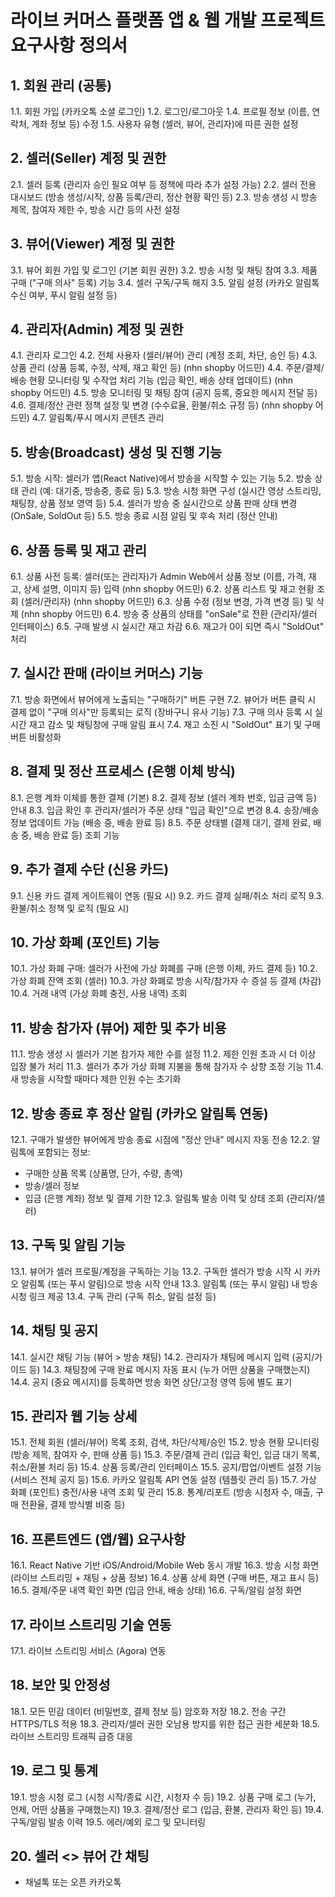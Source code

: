 # 라이브 커머스 플랫폼 앱 & 웹 개발 프로젝트 요구사항 정의서

## 1. 회원 관리 (공통)

1.1. 회원 가입 (카카오톡 소셜 로그인)
1.2. 로그인/로그아웃
1.4. 프로필 정보 (이름, 연락처, 계좌 정보 등) 수정
1.5. 사용자 유형 (셀러, 뷰어, 관리자)에 따른 권한 설정

## 2. 셀러(Seller) 계정 및 권한

2.1. 셀러 등록 (관리자 승인 필요 여부 등 정책에 따라 추가 설정 가능)
2.2. 셀러 전용 대시보드 (방송 생성/시작, 상품 등록/관리, 정산 현황 확인 등)
2.3. 방송 생성 시 방송 제목, 참여자 제한 수, 방송 시간 등의 사전 설정

## 3. 뷰어(Viewer) 계정 및 권한

3.1. 뷰어 회원 가입 및 로그인 (기본 회원 권한)
3.2. 방송 시청 및 채팅 참여
3.3. 제품 구매 ("구매 의사" 등록) 기능
3.4. 셀러 구독/구독 해지
3.5. 알림 설정 (카카오 알림톡 수신 여부, 푸시 알림 설정 등)

## 4. 관리자(Admin) 계정 및 권한

4.1. 관리자 로그인
4.2. 전체 사용자 (셀러/뷰어) 관리 (계정 조회, 차단, 승인 등)
4.3. 상품 관리 (상품 등록, 수정, 삭제, 재고 확인 등) (nhn shopby 어드민)
4.4. 주문/결제/배송 현황 모니터링 및 수작업 처리 기능 (입금 확인, 배송 상태 업데이트) (nhn shopby 어드민)
4.5. 방송 모니터링 및 채팅 참여 (공지 등록, 중요한 메시지 전달 등)
4.6. 결제/정산 관련 정책 설정 및 변경 (수수료율, 환불/취소 규정 등) (nhn shopby 어드민)
4.7. 알림톡/푸시 메시지 콘텐츠 관리

## 5. 방송(Broadcast) 생성 및 진행 기능

5.1. 방송 시작: 셀러가 앱(React Native)에서 방송을 시작할 수 있는 기능
5.2. 방송 상태 관리 (예: 대기중, 방송중, 종료 등)
5.3. 방송 시청 화면 구성 (실시간 영상 스트리밍, 채팅창, 상품 정보 영역 등)
5.4. 셀러가 방송 중 실시간으로 상품 판매 상태 변경 (OnSale, SoldOut 등)
5.5. 방송 종료 시점 알림 및 후속 처리 (정산 안내)

## 6. 상품 등록 및 재고 관리

6.1. 상품 사전 등록: 셀러(또는 관리자)가 Admin Web에서 상품 정보 (이름, 가격, 재고, 상세 설명, 이미지 등) 입력 (nhn shopby 어드민)
6.2. 상품 리스트 및 재고 현황 조회 (셀러/관리자) (nhn shopby 어드민)
6.3. 상품 수정 (정보 변경, 가격 변경 등) 및 삭제 (nhn shopby 어드민)
6.4. 방송 중 상품의 상태를 "onSale"로 전환 (관리자/셀러 인터페이스)
6.5. 구매 발생 시 실시간 재고 차감
6.6. 재고가 0이 되면 즉시 "SoldOut" 처리

## 7. 실시간 판매 (라이브 커머스) 기능

7.1. 방송 화면에서 뷰어에게 노출되는 "구매하기" 버튼 구현
7.2. 뷰어가 버튼 클릭 시 결제 없이 "구매 의사"만 등록되는 로직 (장바구니 유사 기능)
7.3. 구매 의사 등록 시 실시간 재고 감소 및 채팅창에 구매 알림 표시
7.4. 재고 소진 시 "SoldOut" 표기 및 구매 버튼 비활성화

## 8. 결제 및 정산 프로세스 (은행 이체 방식)

8.1. 은행 계좌 이체를 통한 결제 (기본)
8.2. 결제 정보 (셀러 계좌 번호, 입금 금액 등) 안내
8.3. 입금 확인 후 관리자/셀러가 주문 상태 "입금 확인"으로 변경
8.4. 송장/배송 정보 업데이트 가능 (배송 중, 배송 완료 등)
8.5. 주문 상태별 (결제 대기, 결제 완료, 배송 중, 배송 완료 등) 조회 기능

## 9. 추가 결제 수단 (신용 카드)

9.1. 신용 카드 결제 게이트웨이 연동 (필요 시)
9.2. 카드 결제 실패/취소 처리 로직
9.3. 환불/취소 정책 및 로직 (필요 시)

## 10. 가상 화폐 (포인트) 기능

10.1. 가상 화폐 구매: 셀러가 사전에 가상 화폐를 구매 (은행 이체, 카드 결제 등)
10.2. 가상 화폐 잔액 조회 (셀러)
10.3. 가상 화폐로 방송 시작/참가자 수 증설 등 결제 (차감)
10.4. 거래 내역 (가상 화폐 충전, 사용 내역) 조회

## 11. 방송 참가자 (뷰어) 제한 및 추가 비용

11.1. 방송 생성 시 셀러가 기본 참가자 제한 수를 설정
11.2. 제한 인원 초과 시 더 이상 입장 불가 처리
11.3. 셀러가 추가 가상 화폐 지불을 통해 참가자 수 상향 조정 기능
11.4. 새 방송을 시작할 때마다 제한 인원 수는 초기화

## 12. 방송 종료 후 정산 알림 (카카오 알림톡 연동)

12.1. 구매가 발생한 뷰어에게 방송 종료 시점에 "정산 안내" 메시지 자동 전송
12.2. 알림톡에 포함되는 정보:

- 구매한 상품 목록 (상품명, 단가, 수량, 총액)
- 방송/셀러 정보
- 입금 (은행 계좌) 정보 및 결제 기한
  12.3. 알림톡 발송 이력 및 상태 조회 (관리자/셀러)

## 13. 구독 및 알림 기능

13.1. 뷰어가 셀러 프로필/계정을 구독하는 기능
13.2. 구독한 셀러가 방송 시작 시 카카오 알림톡 (또는 푸시 알림)으로 방송 시작 안내
13.3. 알림톡 (또는 푸시 알림) 내 방송 시청 링크 제공
13.4. 구독 관리 (구독 취소, 알림 설정 등)

## 14. 채팅 및 공지

14.1. 실시간 채팅 기능 (뷰어 > 방송 채팅)
14.2. 관리자가 채팅에 메시지 입력 (공지/가이드 등)
14.3. 채팅창에 구매 완료 메시지 자동 표시 (누가 어떤 상품을 구매했는지)
14.4. 공지 (중요 메시지)를 등록하면 방송 화면 상단/고정 영역 등에 별도 표기

## 15. 관리자 웹 기능 상세

15.1. 전체 회원 (셀러/뷰어) 목록 조회, 검색, 차단/삭제/승인
15.2. 방송 현황 모니터링 (방송 제목, 참여자 수, 판매 상품 등)
15.3. 주문/결제 관리 (입금 확인, 입금 대기 목록, 취소/환불 처리 등)
15.4. 상품 등록/관리 인터페이스
15.5. 공지/팝업/이벤트 설정 기능 (서비스 전체 공지 등)
15.6. 카카오 알림톡 API 연동 설정 (템플릿 관리 등)
15.7. 가상 화폐 (포인트) 충전/사용 내역 조회 및 관리
15.8. 통계/리포트 (방송 시청자 수, 매출, 구매 전환율, 결제 방식별 비중 등)

## 16. 프론트엔드 (앱/웹) 요구사항

16.1. React Native 기반 iOS/Android/Mobile Web 동시 개발
16.3. 방송 시청 화면 (라이브 스트리밍 + 채팅 + 상품 정보)
16.4. 상품 상세 화면 (구매 버튼, 재고 표시 등)
16.5. 결제/주문 내역 확인 화면 (입금 안내, 배송 상태)
16.6. 구독/알림 설정 화면

## 17. 라이브 스트리밍 기술 연동

17.1. 라이브 스트리밍 서비스 (Agora) 연동

## 18. 보안 및 안정성

18.1. 모든 민감 데이터 (비밀번호, 결제 정보 등) 암호화 저장
18.2. 전송 구간 HTTPS/TLS 적용
18.3. 관리자/셀러 권한 오남용 방지를 위한 접근 권한 세분화
18.5. 라이브 스트리밍 트래픽 급증 대응

## 19. 로그 및 통계

19.1. 방송 시청 로그 (시청 시작/종료 시간, 시청자 수 등)
19.2. 상품 구매 로그 (누가, 언제, 어떤 상품을 구매했는지)
19.3. 결제/정산 로그 (입금, 환불, 관리자 확인 등)
19.4. 구독/알림 발송 이력
19.5. 에러/예외 로그 및 모니터링

## 20. 셀러 <> 뷰어 간 채팅

- 채널톡 또는 오픈 카카오톡
